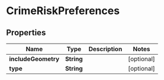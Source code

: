 
# CrimeRiskPreferences

## Properties
Name | Type | Description | Notes
------------ | ------------- | ------------- | -------------
**includeGeometry** | **String** |  |  [optional]
**type** | **String** |  |  [optional]



